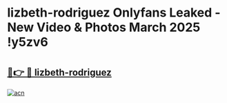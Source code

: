 # lizbeth-rodriguez Onlyfans Leaked - New Video & Photos March 2025 !y5zv6

# <h2><a href="https://zp8epi.iuczelnia.edu.pl?title=lizbeth-rodriguez&ref=y5zv6">🔗👉 🔴 lizbeth-rodriguez</a></h2>

[![acn](https://github.com/user-attachments/assets/0f9c940e-d8b0-45ae-aac7-cd30a18b3e1c)](https://zp8epi.iuczelnia.edu.pl?title=lizbeth-rodriguez&ref=y5zv6)

